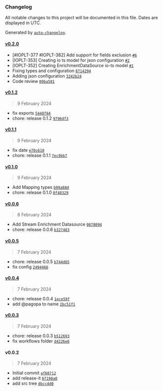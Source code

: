 ### Changelog

All notable changes to this project will be documented in this file. Dates are displayed in UTC.

Generated by [`auto-changelog`](https://github.com/CookPete/auto-changelog).

#### [v0.2.0](https://github.com/pagopa/data-indexer-commons/compare/v0.1.2...v0.2.0)

- [#IOPLT-377 #IOPLT-382] Add support for fields exclusion [`#6`](https://github.com/pagopa/data-indexer-commons/pull/6)
- [IOPLT-353] Creating io ts model for json configuration [`#2`](https://github.com/pagopa/data-indexer-commons/pull/2)
- [IOPLT-352] Creating EnrichmentDataSource io-ts model [`#1`](https://github.com/pagopa/data-indexer-commons/pull/1)
- Fixing types and configuration [`8714294`](https://github.com/pagopa/data-indexer-commons/commit/8714294bdf9312f6331af5ce4e40500092cb9280)
- Adding json configuration [`3242b24`](https://github.com/pagopa/data-indexer-commons/commit/3242b2485bfd83b5917a88562c727c744904907f)
- Code review [`09ba581`](https://github.com/pagopa/data-indexer-commons/commit/09ba581a12e5aef8db5eae92717c6e5b4c8cab58)

#### [v0.1.2](https://github.com/pagopa/data-indexer-commons/compare/v0.1.1...v0.1.2)

> 9 February 2024

- fix exports [`5448f84`](https://github.com/pagopa/data-indexer-commons/commit/5448f84561b81c1b7916c3419ddc907a3a0c31d5)
- chore: release 0.1.2 [`9796df3`](https://github.com/pagopa/data-indexer-commons/commit/9796df3252ece17378a01d6a06f2f1ebdca73669)

#### [v0.1.1](https://github.com/pagopa/data-indexer-commons/compare/v0.1.0...v0.1.1)

> 9 February 2024

- fix date [`e70c610`](https://github.com/pagopa/data-indexer-commons/commit/e70c610c305b7ccef41072005d3c0b3c3ea4c0f2)
- chore: release 0.1.1 [`7ec9bb7`](https://github.com/pagopa/data-indexer-commons/commit/7ec9bb7501f9e802ba9284b4cd1b92536ebb7c73)

#### [v0.1.0](https://github.com/pagopa/data-indexer-commons/compare/v0.0.6...v0.1.0)

> 9 February 2024

- Add Mapping types [`b99a88d`](https://github.com/pagopa/data-indexer-commons/commit/b99a88d0f2eab5ecb0ee740e7a20e9c0686bbcfe)
- chore: release 0.1.0 [`0f48329`](https://github.com/pagopa/data-indexer-commons/commit/0f48329359ee2376722801b73ce87732391d5bb5)

#### [v0.0.6](https://github.com/pagopa/data-indexer-commons/compare/v0.0.5...v0.0.6)

> 8 February 2024

- Add Stream Enrichment Datasource [`0878094`](https://github.com/pagopa/data-indexer-commons/commit/0878094e1299c544ce5be43b9cee7f4850f6b93d)
- chore: release 0.0.6 [`b327483`](https://github.com/pagopa/data-indexer-commons/commit/b3274832d35c8d174de0dbc5d05e24600b7b51f7)

#### [v0.0.5](https://github.com/pagopa/data-indexer-commons/compare/v0.0.4...v0.0.5)

> 7 February 2024

- chore: release 0.0.5 [`b744d65`](https://github.com/pagopa/data-indexer-commons/commit/b744d6552a99c733edb6ee6ab1d40b34b6059178)
- fix config [`2494466`](https://github.com/pagopa/data-indexer-commons/commit/2494466dfe9c86953bf0013dba0dcab67d6f38d9)

#### [v0.0.4](https://github.com/pagopa/data-indexer-commons/compare/v0.0.3...v0.0.4)

> 7 February 2024

- chore: release 0.0.4 [`1ece59f`](https://github.com/pagopa/data-indexer-commons/commit/1ece59fac088c696c1f9fc0ce22f10d41680a506)
- add @pagopa to name [`2bc51f1`](https://github.com/pagopa/data-indexer-commons/commit/2bc51f15970c595ed8926b9347658cebdd23516c)

#### [v0.0.3](https://github.com/pagopa/data-indexer-commons/compare/v0.0.2...v0.0.3)

> 7 February 2024

- chore: release 0.0.3 [`b512693`](https://github.com/pagopa/data-indexer-commons/commit/b51269381c9418bcc1693e368e900c17347bf2a5)
- fix workflows folder [`d4226e6`](https://github.com/pagopa/data-indexer-commons/commit/d4226e638564cf4d348a2d6bacaae94f8019ac2b)

#### v0.0.2

> 7 February 2024

- Initial commit [`af60712`](https://github.com/pagopa/data-indexer-commons/commit/af60712ee5a879abb1789e8096bf728d2e397f0f)
- add release-it [`6f198a0`](https://github.com/pagopa/data-indexer-commons/commit/6f198a075614b3a9c3b8c9cfcfd65cce028172b4)
- add src tree [`dbcc4d0`](https://github.com/pagopa/data-indexer-commons/commit/dbcc4d0354d8690104237436fe70ce8b49fedb9f)
